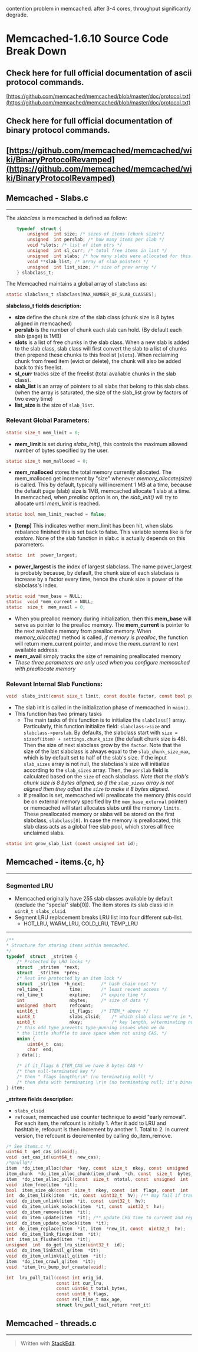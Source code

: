 

contention problem in memcached.
after 3-4 cores, throughput significantly degrade.
# Memcached-1.6.10 Source Code Break Down

## Check here for full official documentation of ascii protocol commands.
[https://github.com/memcached/memcached/blob/master/doc/protocol.txt](https://github.com/memcached/memcached/blob/master/doc/protocol.txt)

## Check here for full official documentation of binary protocol commands.
[https://github.com/memcached/memcached/wiki/BinaryProtocolRevamped](https://github.com/memcached/memcached/wiki/BinaryProtocolRevamped) 
-----------------------------------------------------


## Memcached - Slabs.c
-----------------------------------------------------
The *slabclass* is memcached is defined as follow:
```c
	typedef  struct {
		unsigned  int size; /* sizes of items (chunk size)*/
		unsigned  int perslab; /* how many items per slab */
		void *slots; /* list of item ptrs */
		unsigned  int sl_curr; /* total free items in list */
		unsigned  int slabs; /* how many slabs were allocated for this class */
		void **slab_list; /* array of slab pointers */
		unsigned  int list_size; /* size of prev array */
	} slabclass_t;
```

The Memcached maintains a global array of `slabclass` as:

```c
static slabclass_t slabclass[MAX_NUMBER_OF_SLAB_CLASSES];
```
**slabclass_t fields description:**
-  **size** define the chunk size of the slab class (chunk size is 8 bytes aligned in memcached)
-  **perslab** is the number of chunk each slab can hold. (By default each slab (page) is 1MB)
- **slots** is a list of free chunks in the slab class. When a new slab is added to the slab class, slab class will first convert the slab to a list of chunks then prepend these chunks to this freelist (`slots`). When reclaiming chunk from freed item (evict or delete), the chunk will also be added back to this freelist. 
- **sl_curr** tracks size of the freelist (total avaliable chunks in the slab class).
- **slab_list** is an array of pointers to all slabs that belong to this slab class. (when the array is saturated, the size of the slab_list grow by factors of two every time)
- **list_size** is the size of `slab_list`.

### Relevant Global Parameters:
```c
static size_t mem_limit = 0;
```
- **mem_limit** is set during *slabs_init()*, this controls the maximum allowed number of bytes specified by the user.
```c
static size_t mem_malloced = 0;
```
- **mem_malloced** stores the total memory currently allocated. The mem_malloced get increment by "size" whenever *memory_allocate(size)* is called. This by default, typically will increment 1 MB at a time, because the default page (slab) size is 1MB, memcached allocate 1 slab at a time. In memcached, when *prealloc* option is on, the *slab_init()* will try to allocate until *mem_limit* is reached. 
```c
static bool mem_limit_reached = false;
```
- **[temp]** This indicates wether mem_limit has been hit, when slabs rebalance finished this is set back to false. This variable seems like is for *exstore*. None of the slab function in slab.c is actually depends on this parameters.
```c
static  int  power_largest;
```
- **power_largest** is the index of largest slabclass. The name power_largest is probably because, by default, the chunk size of each slabclass is increase by a factor every time, hence the chunk size is power of the slabclass's index. 

```c
static void *mem_base = NULL;
static  void *mem_current = NULL;
static  size_t  mem_avail = 0;
```
- When you prealloc memory during initialization, then this **mem_base** will serve as pointer to the prealloc memory. The **mem_current** is pointer to the next avaliable memory from prealloc memory. When *memory_allocate()* method is called, *if memory is prealloc*, the function will return mem_current pointer, and move the *mem_current* to next available address. 
- **mem_avail** simply tracks the size of remaining preallocated memory
- *These three parameters are only used when you configure memcached with preallocate memory*


### Relevant Internal Slab Functions:

```c
void  slabs_init(const size_t limit, const double factor, const bool prealloc, const uint32_t *slab_sizes, void *mem_base_external, bool  reuse_mem);
```
- The slab init is called in the initialization phase of memcached in `main()`.
- This function has two primary tasks
	- The main tasks of this function is to initialize the `slabclass[]` array.  Particularly, this function initialize field: `slabclass->size` and 	`slabclass->perslab`.  By defaults, the slabclass start with `size = sizeof(item) + settings.chunk_size` (the default chunk size is 48). Then the size of next slabclass grow by the `factor`.  Note that the size of the last slabclass is always equal to the `slab_chunk_size_max`, which is by default set to half of the slab's size. If the input `slab_sizes` array is not null, the slabclass's size will initialize according to the `slab_sizes` array. Then, the `perslab` field is calculated based on the `size` of each slabclass. *Note that the slab's chunk size is 8 bytes aligned, so if the `slab_sizes` array is not aligned then they adjust the `size` to make it 8 bytes aligned.*
	- If prealloc is set, memcached will preallocate the memory (this could be on external memory specified by the `mem_base_external` pointer) or memcached will start allocates slabs until the memory `limits`. These preallocated memory or slabs will be stored on the first slabclass, `slabclass[0]`. In case the memory is preallocated, this slab class acts as a global free slab pool, which stores all free  unclaimed slabs. 

```c
static int grow_slab_list (const unsigned int id);
```


## Memcached - items.{c, h}
-----------------------------------------------------

### Segmented LRU

- Memcached originally have 255 slab classes avaliable  by default (exclude the "special" slab[0]). The item stores its slab class id in `uint8_t slabs_clsid`. 
- Segment LRU replacement breaks LRU list into four different sub-list.
	- HOT_LRU, WARM_LRU, COLD_LRU, TEMP_LRU
------------------------------------------------------------
```c
/**
* Structure for storing items within memcached.
*/
typedef  struct  _stritem {
	/* Protected by LRU locks */
	struct  _stritem  *next;
	struct  _stritem  *prev;
	/* Rest are protected by an item lock */
	struct  _stritem  *h_next; 		/* hash chain next */
	rel_time_t  		time; 		/* least recent access */
	rel_time_t  		exptime; 	/* expire time */
	int  				nbytes; 	/* size of data */
	unsigned  short  	refcount;
	uint16_t  			it_flags; 	/* ITEM_* above */
	uint8_t  			slabs_clsid;	/* which slab class we're in */
	uint8_t  			nkey; 			/* key length, w/terminating null and padding */
	/* this odd type prevents type-punning issues when we do
	* the little shuffle to save space when not using CAS. */
	union {
		uint64_t  cas;
		char  end;
	} data[];

	/* if it_flags & ITEM_CAS we have 8 bytes CAS */
	/* then null-terminated key */
	/* then " flags length\r\n" (no terminating null) */
	/* then data with terminating \r\n (no terminating null; it's binary!) */
} item;
```
**_stritem fields description:**
- `slabs_clsid`  
- `refcount`, memcached use counter technique to avoid "early removal". For each item, the refcount is initially 1. After it add to LRU and hashtable, refcount is then increment by another 1. Total to 2.  In current version, the refcount is decremented by calling do_item_remove.


```c
/* See items.c */
uint64_t  get_cas_id(void);
void  set_cas_id(uint64_t  new_cas);
/*@null@*/
item  *do_item_alloc(char  *key, const  size_t  nkey, const  unsigned  int  flags, const  rel_time_t  exptime, const  int  nbytes);
item_chunk  *do_item_alloc_chunk(item_chunk  *ch, const  size_t  bytes_remain);
item  *do_item_alloc_pull(const  size_t  ntotal, const  unsigned  int  id);
void  item_free(item  *it);
bool  item_size_ok(const  size_t  nkey, const  int  flags, const  int  nbytes);
int  do_item_link(item  *it, const  uint32_t  hv); /** may fail if transgresses limits */
void  do_item_unlink(item  *it, const  uint32_t  hv);
void  do_item_unlink_nolock(item  *it, const  uint32_t  hv);
void  do_item_remove(item  *it);
void  do_item_update(item  *it); /** update LRU time to current and reposition */
void  do_item_update_nolock(item  *it);
int  do_item_replace(item  *it, item  *new_it, const  uint32_t  hv);
void  do_item_link_fixup(item  *it);
int  item_is_flushed(item  *it);
unsigned  int  do_get_lru_size(uint32_t  id);
void  do_item_linktail_q(item  *it);
void  do_item_unlinktail_q(item  *it);
item  *do_item_crawl_q(item  *it);
void  *item_lru_bump_buf_create(void);
```



```c
int  lru_pull_tail(const int orig_id, 
				   const int cur_lru,
				   const uint64_t total_bytes, 
				   const uint8_t flags,
				   const rel_time_t max_age, 
				   struct lru_pull_tail_return *ret_it)
```
## Memcached - threads.c
-----------------------------------------------------

> Written with [StackEdit](https://stackedit.io/).
<!--stackedit_data:
eyJoaXN0b3J5IjpbLTEwNjYwMzY5MywxNTc5NTU2MTg2LC05OT
EwMTQ5OCwtODQzODE3MTg3LC0xNzEyNDk5Mzc1LDEzNzkxMDYw
MzQsMzMwMjgyNzQ0LC0xODk2MjIyOTI0LC04NDUzNTc1NiwtMT
Q0MzU4NDU4OSwyMDI1NjkxMDczLC0xNzkzNDAxOTgyLC0yMzY2
OTI4MjYsLTM0NTEzOTQ0Nyw4Mjc1NjI4NTRdfQ==
-->